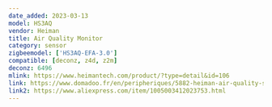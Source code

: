 ```yaml
---
date_added: 2023-03-13
model: HS3AQ
vendor: Heiman
title: Air Quality Monitor
category: sensor
zigbeemodel: ['HS3AQ-EFA-3.0']
compatible: [deconz, z4d, z2m]
deconz: 6496
mlink: https://www.heimantech.com/product/?type=detail&id=106
link: https://www.domadoo.fr/en/peripheriques/5882-heiman-air-quality-sensor-co2-temperature-humidity-zigbee-30-visual-and-audible-alarm.html
link2: https://www.aliexpress.com/item/1005003412023753.html
---
```

